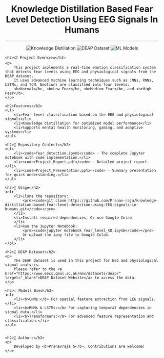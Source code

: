 <body>
    <h1 style="text-align:center;">Knowledge Distillation Based Fear Level Detection Using EEG Signals In Humans</h1>
    <hr>
    <p align="center">
        <img src="https://img.shields.io/badge/Knowledge%20Distillation-Enabled-brightgreen" alt="Knowledge Distillation">
        <img src="https://img.shields.io/badge/Data-DEAP%20Dataset-blue" alt="DEAP Dataset">
        <img src="https://img.shields.io/badge/Models-CNN%2C%20RNN%2C%20LSTM%2C%20TCN-orange" alt="ML Models">
    </p>
    
    <h2>📋 Project Overview</h2>
    <p>
        This project implements a real-time emotion classification system that detects fear levels using EEG and physiological signals from the DEAP dataset. 
        It uses advanced machine learning techniques such as CNNs, RNNs, LSTMs, and TCN. Emotions are classified into four levels: 
        <b>Normal</b>, <b>Low Fear</b>, <b>Medium Fear</b>, and <b>High Fear</b>.
    </p>

    <h2>Features</h2>
    <ul>
        <li>Fear level classification based on the EEG and physiological signals</li>
        <li>Knowledge distillation for optimized model performance</li>
        <li>Supports mental health monitoring, gaming, and adaptive systems</li>
    </ul>

    <h2>📂 Repository Contents</h2>
    <ul>
        <li><code>fear_detection.ipynb</code> - The complete Jupyter notebook with code implementation.</li>
        <li><code>Project_Report.pdf</code> - Detailed project report.</li>
        <li><code>Project_Presentation.pptx</code> - Summary presentation for quick understanding.</li>
    </ul>

    <h2>📖 Usage</h2>
    <ol>
        <li>Clone the repository:
            <pre><code>git clone https://github.com/Pranav-raja/knowledge-distillation-based-fear-level-detection-using-EEG-signals-in-humans.git</code></pre>
        </li>
        <li>Install required dependencies, Or use Google Colab
        </li>
        <li>Run the Jupyter Notebook:
            <pre><code>jupyter notebook fear_level_KD.ipynb</code></pre>
            Or upload the ipny file to Google Colab.
        </li>
    </ol>

    <h2>🔗 DEAP Dataset</h2>
    <p>
        The DEAP dataset is used in this project for EEG and physiological signal analysis. 
        Please refer to the <a href="https://www.eecs.qmul.ac.uk/mmv/datasets/deap/" target="_blank">DEAP Dataset Website</a> to access the data.
    </p>

    <h2>💡 Models Used</h2>
    <ul>
        <li><b>CNNs:</b> For spatial feature extraction from EEG signals.</li>
        <li><b>RNNs & LSTMs:</b> For capturing temporal dependencies in signal data.</li>
        <li><b>Transformers:</b> For advanced feature representation and classification.</li>
    </ul>


    <h2>📝 Authors</h2>
    <p>
        Developed by <b>Pranavraja S</b>. Contributions are welcome!
    </p>
</body>

